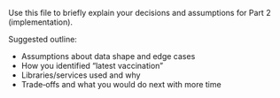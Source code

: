 Use this file to briefly explain your decisions and assumptions for Part 2 (implementation).

Suggested outline:
- Assumptions about data shape and edge cases
- How you identified “latest vaccination”
- Libraries/services used and why
- Trade‑offs and what you would do next with more time
